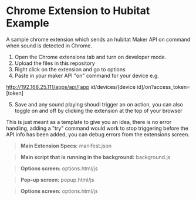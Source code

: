 # Chrome Extension to Hubitat Example
A sample chrome extension which sends an hubitat Maker API on command when sound is detected in Chrome.

1. Open the Chrome extensions tab and turn on developer mode. 
2. Upload the files in this repository
3. Right click on the extension and go to options
4. Paste in your maker API "on" command for your device e.g.

http://192.168.25.111/apps/api/[app id/devices/[device id]/on?access_token=[token]

5. Save and any sound playing shoudl trigger an on action, you can also toggle on and off by clicking the extension at the top of your browser

This is just meant as a template to give you an idea, there is no error handling, adding a "try" command would work to stop triggering before the API info has been added, you can debug errors from the extensions screen.

> **Main Extension Specs:** manifest.json

> **Main script that is running in the background:** background.js

> **Options screen:**  options.html/js

> **Pop-up screen:**  popup.html/js 

> **Options screen:**  options.html/js 
